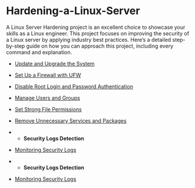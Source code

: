 # Hardening-a-Linux-Server
A Linux Server Hardening project is an excellent choice to showcase your skills as a Linux engineer. This project focuses on improving the security of a Linux server by applying industry best practices. Here’s a detailed step-by-step guide on how you can approach this project, including every command and explanation.



  - [Update and Upgrade the System](https://github.com/TayLuo/Hardening-a-Linux-Server/blob/main/Update%20Your%20System)
  - [Set Up a Firewall with UFW](https://github.com/TayLuo/Hardening-a-Linux-Server/blob/main/Firewall%20with%20UFW)
  - [Disable Root Login and Password Authentication](https://github.com/TayLuo/Hardening-a-Linux-Server/blob/main/Protect%20Your%20Root)
    
  - [Manage Users and Groups](https://github.com/TayLuo/Hardening-a-Linux-Server/blob/main/Manage%20Users%20and%20Groups)
 
  - [Set Strong File Permissions](https://github.com/TayLuo/Hardening-a-Linux-Server/blob/main/Set%20Strong%20File%20Permissions)

  - [Remove Unnecessary Services and Packages](https://github.com/TayLuo/Cybersecurity-Project-with-PowerShell/blob/main/EventLog%20Monitoring.txt)
  - - <b>Security Logs Detection</b>
  - [Monitoring Security Logs](https://github.com/TayLuo/Cybersecurity-Project-with-PowerShell/blob/main/EventLog%20Monitoring.txt)
  - - <b>Security Logs Detection</b>
  - [Monitoring Security Logs](https://github.com/TayLuo/Cybersecurity-Project-with-PowerShell/blob/main/EventLog%20Monitoring.txt)
